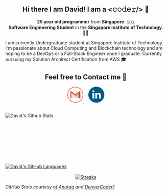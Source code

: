 <!--github banner-->

<!-- self introduction-->
<h2 align = 'center'> Hi there I am David! I am a <𝚌𝚘𝚍𝚎𝚛/> 👋</h2>
<p align='center'>
  <b>25 year old programmer</b> from <b>Singapore</b>. 🇸🇬 </br>
  <b>Software Engineering Student</b> in the <b> Singapore Institute of Technology</b>. 👨‍💻 </br>
</p>

I am currently Undergraduate student at Singapore Institute of Technology. I'm passionate about Cloud Computing and Blockchain technology and am hoping to be a DevOps or a Full-Stack Engineer once I graduate. Currently pursuing my Solution Architect Certification from AWS 🎓

<!-- Contact Section-->
<h2 align = 'center'> Feel free to Contact me 💬</h2>
<p align = 'center'>
    <a href = "mailto: alphonsekoh@gmail.com"><img height = "50" src= "https://github.com/alphonsekoh/alphonsekoh/blob/main/assets/gmail.png" alt = "Email">
    </a>&nbsp;&nbsp;
    <a href = "https://www.linkedin.com/in/koh-huan-yin/"><img height = "50" src ="https://github.com/alphonsekoh/alphonsekoh/blob/main/assets/linkedin.png" alt = "LinkedIn">
    </a>
<!--To add personal website for portfolio in the future-->
</p>


<!--Github stats API-->
<h2></h2>

<p>
  <a href="https://github.com/anuraghazra/github-readme-stats">
    <img align="left" height = "160" width = "450" src="https://github-readme-stats.vercel.app/api?username=alphonsekoh&show_icons=true&count_private=true&hide=issues,contribs&theme=prussian&hide_border=false" style="max-width:100%;height:auto;" alt="David's Github Stats" />
  </a>

<a href="https://github.com/anuraghazra/github-readme-stats">
<img height="160" alt="David's GitHub Languages" src="https://github-readme-stats.vercel.app/api/top-langs/?username=alphonsekoh&theme=prussian&layout=compact" /> 
</a>
</p>

<p align = 'center'>
  <a href="https://github.com/DenverCoder1/github-readme-streak-stats">
    <img align ="center" height = "160" width = "425" src="https://github-readme-streak-stats.herokuapp.com/?user=alphonsekoh&theme=prussian&hide_border=false" style="max-width:100%;height:auto;" alt="Streaks" />
  </a>
</p>

<p align='left'>
  <i>GitHub Stats courtesy of <a href="https://github.com/anuraghazra/github-readme-stats">Anurag</a> and <a href ="https://github.com/DenverCoder1/github-readme-streak-stats">DenverCoder1</a></i>
</p>

